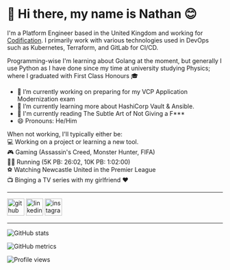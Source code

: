 <!--
**NathStevo97/NathStevo97** is a ✨ _special_ ✨ repository because its `README.md` (this file) appears on your GitHub profile.

Here are some ideas to get you started:

- 🔭 I’m currently working on ...

- 👯 I’m looking to collaborate on ...
- 🤔 I’m looking for help with ...
- 💬 Ask me about ...
- 📫 How to reach me: ...
- 🌱 I’m currently learning HashiCorp Vault, Golang, and any other cloud-native technology that I happen to find interesting!
- 😄 Pronouns: He/Him
- ⚡ Fun fact: ...
-->

# 👋 Hi there, my name is Nathan :blush:
I'm a Platform Engineer based in the United Kingdom and working for [Codification](https://codification.io/).
I primarily work with various technologies used in DevOps such as Kubernetes, Terraform, and GitLab for CI/CD. 

Programming-wise I'm learning about Golang at the moment, but generally I use Python as I have done since my time at university studying Physics; where I graduated with First Class Honours :mortar_board:

- 🔭 I’m currently working on preparing for my VCP Application Modernization exam 
- 🌱 I’m currently learning more about HashiCorp Vault & Ansible. 
- :book: I'm currently reading The Subtle Art of Not Giving a F***
- 😄 Pronouns: He/Him 

When not working, I'll typically either be:<br>
:computer: Working on a project or learning a new tool.<br>
:video_game: Gaming (Assassin's Creed, Monster Hunter, FIFA)<br>
:running_man: Running (5K PB: 26:02, 10K PB: 1:02:00)<br>
:soccer: Watching Newcastle United in the Premier League<br>
:tv: Binging a TV series with my girlfriend :heart:

---

[<img src='https://cdn.jsdelivr.net/npm/simple-icons@3.0.1/icons/github.svg' alt='github' height='40'>](https://github.com/NathStevo97)  [<img src='https://cdn.jsdelivr.net/npm/simple-icons@3.0.1/icons/linkedin.svg' alt='linkedin' height='40'>](https://www.linkedin.com/in/nathanjstephenson/)  [<img src='https://cdn.jsdelivr.net/npm/simple-icons@3.0.1/icons/instagram.svg' alt='instagram' height='40'>](https://www.instagram.com/nath_stevo_97/)  

---

![GitHub stats](https://github-readme-stats.vercel.app/api?username=NathStevo97&show_icons=true&count_private=true)  

![GitHub metrics](https://metrics.lecoq.io/NathStevo97)  

![Profile views](https://gpvc.arturio.dev/NathStevo97)  
